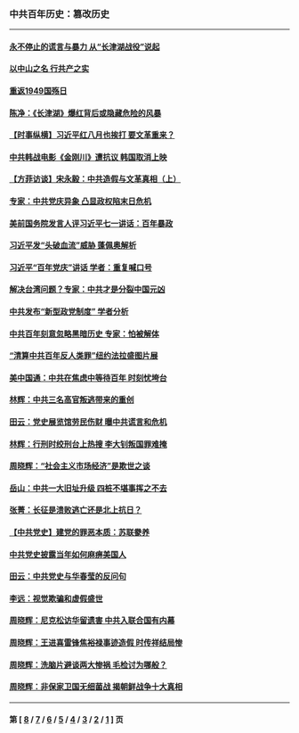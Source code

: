 ### 中共百年历史：篡改历史
---
#### [永不停止的谎言与暴力 从“长津湖战役”说起](../../pages/nf1176115/n13494094.md?07250430) 
#### [以中山之名 行共产之实](../../pages/nf1176115/n13346437.md?07250430) 
#### [重返1949国殇日](../../pages/nf1176115/n13346372.md?07250430) 
#### [陈净：《长津湖》爆红背后或隐藏危险的风暴](../../pages/nf1176115/n13314364.md?07250430) 
#### [【时事纵横】习近平红八月也挨打 要文革重来？](../../pages/nf1176115/n13231393.md?07250430) 
#### [中共韩战电影《金刚川》遭抗议 韩国取消上映](../../pages/nf1176115/n13219114.md?07250430) 
#### [【方菲访谈】宋永毅：中共造假与文革真相（上）](../../pages/nf1176115/n13200760.md?07250430) 
#### [专家：中共党庆异象 凸显政权陷末日危机](../../pages/nf1176115/n13067084.md?07250430) 
#### [美前国务院发言人评习近平七一讲话：百年暴政](../../pages/nf1176115/n13066986.md?07250430) 
#### [习近平发“头破血流”威胁 蓬佩奥解析](../../pages/nf1176115/n13063604.md?07250430) 
#### [习近平“百年党庆”讲话 学者：重复喊口号](../../pages/nf1176115/n13061411.md?07250430) 
#### [解决台湾问题？专家：中共才是分裂中国元凶](../../pages/nf1176115/n13060811.md?07250430) 
#### [中共发布“新型政党制度” 学者分析](../../pages/nf1176115/n13056354.md?07250430) 
#### [中共百年刻意忽略黑暗历史 专家：怕被解体](../../pages/nf1176115/n13056056.md?07250430) 
#### [“清算中共百年反人类罪”纽约法拉盛图片展](../../pages/nf1176115/n13052220.md?07250430) 
#### [美中国通：中共在焦虑中等待百年 时刻忧垮台](../../pages/nf1176115/n13048820.md?07250430) 
#### [林辉：中共三名高官叛逃带来的重创](../../pages/nf1176115/n13035206.md?07250430) 
#### [田云：党史展览馆劳民伤财 曝中共谎言和危机](../../pages/nf1176115/n13033900.md?07250430) 
#### [林辉：行刑时绞刑台上热搜 李大钊叛国罪难掩](../../pages/nf1176115/n13031965.md?07250430) 
#### [周晓辉：“社会主义市场经济”是欺世之谈](../../pages/nf1176115/n13024090.md?07250430) 
#### [岳山：中共一大旧址升级 四桩不堪事挥之不去](../../pages/nf1176115/n13021697.md?07250430) 
#### [张菁：长征是溃败逃亡还是北上抗日？](../../pages/nf1176115/n13020585.md?07250430) 
#### [【中共党史】建党的罪恶本质：苏联豢养](../../pages/nf1176115/n13011888.md?07250430) 
#### [中共党史披露当年如何麻痹美国人](../../pages/nf1176115/n12966400.md?07250430) 
#### [田云：中共党史与华春莹的反问句](../../pages/nf1176115/n12765178.md?07250430) 
#### [李远：视觉欺骗和虚假盛世](../../pages/nf1176115/n12993376.md?07250430) 
#### [周晓辉：尼克松访华留遗害 中共入联合国有内幕](../../pages/nf1176115/n12991422.md?07250430) 
#### [周晓辉：王进喜雷锋焦裕禄事迹造假 时传祥结局惨](../../pages/nf1176115/n12985497.md?07250430) 
#### [周晓辉：洗脑片避谈两大惨祸 毛检讨为哪般？](../../pages/nf1176115/n12971285.md?07250430) 
#### [周晓辉：非保家卫国无细菌战 揭朝鲜战争十大真相](../../pages/nf1176115/n12954161.md?07250430) 

---
#### 第 [ [8](./8.md?07250430) / [7](./7.md?07250430) / [6](./6.md?07250430) / [5](./5.md?07250430) / [4](./4.md?07250430) / [3](./3.md?07250430) / [2](./2.md?07250430) / [1](./1.md?07250430) ] 页
